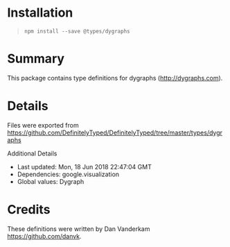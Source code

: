 # Installation
> `npm install --save @types/dygraphs`

# Summary
This package contains type definitions for dygraphs (http://dygraphs.com).

# Details
Files were exported from https://github.com/DefinitelyTyped/DefinitelyTyped/tree/master/types/dygraphs

Additional Details
 * Last updated: Mon, 18 Jun 2018 22:47:04 GMT
 * Dependencies: google.visualization
 * Global values: Dygraph

# Credits
These definitions were written by Dan Vanderkam <https://github.com/danvk>.
